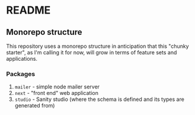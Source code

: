 # README

## Monorepo structure

This repository uses a monorepo structure in anticipation that this "chunky starter", as I'm calling it for now, will grow in terms of feature sets and applications.

### Packages
1. `mailer` - simple node mailer server
2. `next` - "front end" web application
3. `studio` - Sanity studio (where the schema is defined and its types are generated from)
